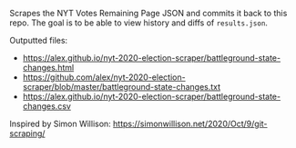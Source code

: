 Scrapes the NYT Votes Remaining Page JSON and commits it back to this repo. The goal is to be able to view history and diffs of `results.json`.

Outputted files:

- <https://alex.github.io/nyt-2020-election-scraper/battleground-state-changes.html>
- <https://github.com/alex/nyt-2020-election-scraper/blob/master/battleground-state-changes.txt>
- <https://alex.github.io/nyt-2020-election-scraper/battleground-state-changes.csv>

Inspired by Simon Willison: https://simonwillison.net/2020/Oct/9/git-scraping/
